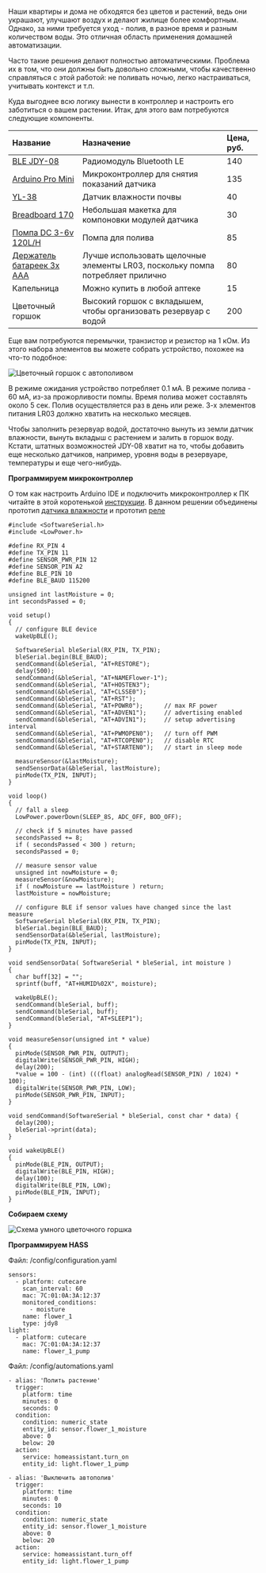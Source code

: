 
Наши квартиры и дома не обходятся без цветов и растений, ведь они украшают, улучшают воздух и делают жилище более комфортным. Однако, за ними требуется уход - полив, в разное время и разным количеством воды. Это отличная область применения домашней автоматизации.

Часто такие решения делают полностью автоматическими. Проблема их в том, что они должны быть довольно сложными, чтобы качественно справляться с этой работой: не поливать ночью, легко настраиваться, учитывать контекст и т.п.

Куда выгоднее всю логику вынести в контроллер и настроить его заботиться о вашем растении. Итак, для этого вам потребуются следующие компоненты.

|Название|Назначение|Цена, руб.|
| :----------- |:----------- |:----------- |
|[BLE JDY-08](https://rover.ebay.com/rover/1/711-53200-19255-0/1?icep_id=114&ipn=icep&toolid=20004&campid=5338218090&mpre=https%3A%2F%2Fwww.ebay.com%2Fitm%2FBluetooth-4-0-BLE-Low-Power-CC2541-JDY-08-Support-Airsync-iBeacon-Module%2F322511962233%3FssPageName%3DSTRK%253AMEBIDX%253AIT%26_trksid%3Dp2057872.m2749.l2649)|Радиомодуль Bluetooth LE|140|
|[Arduino Pro Mini](https://rover.ebay.com/rover/1/711-53200-19255-0/1?icep_id=114&ipn=icep&toolid=20004&campid=5338218090&mpre=https%3A%2F%2Fwww.ebay.com%2Fitm%2F2PCS-New-Pro-Mini-atmega328-Board-5V-16M-Arduino-Compatible-Nano%2F191674251828%3FssPageName%3DSTRK%253AMEBIDX%253AIT%26_trksid%3Dp2057872.m2749.l2649)|Микроконтроллер для снятия показаний датчика|135|
|[YL-38](https://rover.ebay.com/rover/1/711-53200-19255-0/1?icep_id=114&ipn=icep&toolid=20004&campid=5338218090&mpre=https%3A%2F%2Fwww.ebay.com%2Fitm%2F5PCS-Soil-Hygrometer-Detection-Module-Soil-Moisture-Sensor-For-arduino-Smart-car%2F400385860375%3FssPageName%3DSTRK%253AMEBIDX%253AIT%26_trksid%3Dp2057872.m2749.l2649)|Датчик влажности почвы|40|
|[Breadboard 170](https://rover.ebay.com/rover/1/711-53200-19255-0/1?icep_id=114&ipn=icep&toolid=20004&campid=5338218090&mpre=https%3A%2F%2Fwww.ebay.com%2Fitm%2F5-Color-Mini-Solderless-Prototype-Breadboard-170-Tie-points-For-Arduino-Shield%2F201677166530%3FssPageName%3DSTRK%253AMEBIDX%253AIT%26_trksid%3Dp2057872.m2749.l2649)|Небольшая макетка для компоновки модулей датчика|30|
|[Помпа DC 3-6v 120L/H](https://rover.ebay.com/rover/1/711-53200-19255-0/1?icep_id=114&ipn=icep&toolid=20004&campid=5338218090&mpre=https%3A%2F%2Fwww.ebay.com%2Fitm%2FUltra-quiet-Mini-DC-3-6V-120L-H-Brushless-Motor-Submersible-Water-Pump-New%2F201559004919%3F_trkparms%3Daid%253D222007%2526algo%253DSIM.MBE%2526ao%253D2%2526asc%253D20131003132420%2526meid%253Dfd6ec8f766314da0a7ba4fc97ffa719b%2526pid%253D100005%2526rk%253D6%2526rkt%253D6%2526mehot%253Dpp%2526sd%253D311588371634%2526itm%253D201559004919%26_trksid%3Dp2047675.c100005.m1851)|Помпа для полива|85|
|[Держатель батареек 3x AAA](https://rover.ebay.com/rover/1/711-53200-19255-0/1?icep_id=114&ipn=icep&toolid=20004&campid=5338218090&mpre=https%3A%2F%2Fwww.ebay.com%2Fitm%2F2-3-4xAAA-Battery-Holder-Plastic-Batteries-Box-Battery-Storage-Case-With-Wire-TS%2F152748115174%3Fhash%3Ditem23907f44e6%3Am%3AmR_En8kk8yOo9vvMl-QhG0g)|Лучше использовать щелочные элементы LR03, поскольку помпа потребляет прилично|80|
|Капельница|Можно купить в любой аптеке|15|
|Цветочный горшок|Высокий горшок с вкладышем, чтобы организовать резервуар с водой|200|

Еще вам потребуются перемычки, транзистор и резистор на 1 кОм. Из этого набора элементов вы можете собрать устройство, похожее на что-то подобное:

![Цветочный горшок с автополивом](https://github.com/cutecare/cutecare-docs/blob/master/images/FlowerAutoWatering.jpg?raw=true)

В режиме ожидания устройство потребляет 0.1 мА. В режиме полива - 60 мА, из-за прожорливости помпы. Время полива может составлять около 5 сек. Полив осуществляется раз в день или реже. 3-х элементов питания LR03 должно хватить на несколько месяцев.

Чтобы заполнить резервуар водой, достаточно вынуть из земли датчик влажности, вынуть вкладыш с растением и залить в горшок воду. Кстати, штатных возможностей JDY-08 хватит на то, чтобы добавить еще несколько датчиков, например, уровня воды в резервуаре, температуры и еще чего-нибудь.

**Программируем микроконтроллер**

О том как настроить Arduino IDE и подключить микроконтроллер к ПК читайте в этой коротенькой [инструкции](http://cutecare.readthedocs.io/ru/master/%D0%9C%D0%B8%D0%BA%D1%80%D0%BE%D0%BA%D0%BE%D0%BD%D1%82%D1%80%D0%BE%D0%BB%D0%BB%D0%B5%D1%80%D1%8B/#arduino-pro-mini). В данном решении объединены прототип [датчика влажности](http://cutecare.readthedocs.io/ru/master/%D0%A1%D0%B5%D0%BD%D1%81%D0%BE%D1%80%20CC41A/) и прототип [реле](http://cutecare.readthedocs.io/ru/master/%D0%A0%D0%B5%D0%BB%D0%B5%20JDY-08/)

```
#include <SoftwareSerial.h>
#include <LowPower.h>

#define RX_PIN 4
#define TX_PIN 11
#define SENSOR_PWR_PIN 12
#define SENSOR_PIN A2
#define BLE_PIN 10
#define BLE_BAUD 115200

unsigned int lastMoisture = 0;
int secondsPassed = 0;

void setup() 
{
  // configure BLE device
  wakeUpBLE();

  SoftwareSerial bleSerial(RX_PIN, TX_PIN);
  bleSerial.begin(BLE_BAUD);
  sendCommand(&bleSerial, "AT+RESTORE");
  delay(500);
  sendCommand(&bleSerial, "AT+NAMEFlower-1"); 
  sendCommand(&bleSerial, "AT+HOSTEN3");
  sendCommand(&bleSerial, "AT+CLSSE0");
  sendCommand(&bleSerial, "AT+RST");
  sendCommand(&bleSerial, "AT+POWR0");      // max RF power
  sendCommand(&bleSerial, "AT+ADVEN1");     // advertising enabled
  sendCommand(&bleSerial, "AT+ADVIN1");     // setup advertising interval
  sendCommand(&bleSerial, "AT+PWMOPEN0");   // turn off PWM
  sendCommand(&bleSerial, "AT+RTCOPEN0");   // disable RTC
  sendCommand(&bleSerial, "AT+STARTEN0");   // start in sleep mode

  measureSensor(&lastMoisture);
  sendSensorData(&bleSerial, lastMoisture);
  pinMode(TX_PIN, INPUT);
}

void loop() 
{
  // fall a sleep
  LowPower.powerDown(SLEEP_8S, ADC_OFF, BOD_OFF);

  // check if 5 minutes have passed
  secondsPassed += 8;
  if ( secondsPassed < 300 ) return;
  secondsPassed = 0;

  // measure sensor value
  unsigned int nowMoisture = 0;
  measureSensor(&nowMoisture);
  if ( nowMoisture == lastMoisture ) return;
  lastMoisture = nowMoisture;

  // configure BLE if sensor values have changed since the last measure
  SoftwareSerial bleSerial(RX_PIN, TX_PIN);
  bleSerial.begin(BLE_BAUD);
  sendSensorData(&bleSerial, lastMoisture);
  pinMode(TX_PIN, INPUT);
}

void sendSensorData( SoftwareSerial * bleSerial, int moisture ) 
{
  char buff[32] = "";
  sprintf(buff, "AT+HUMID%02X", moisture);

  wakeUpBLE();
  sendCommand(bleSerial, buff);
  sendCommand(bleSerial, buff);
  sendCommand(bleSerial, "AT+SLEEP1");
}

void measureSensor(unsigned int * value) 
{
  pinMode(SENSOR_PWR_PIN, OUTPUT);
  digitalWrite(SENSOR_PWR_PIN, HIGH);
  delay(200);
  *value = 100 - (int) (((float) analogRead(SENSOR_PIN) / 1024) * 100);
  digitalWrite(SENSOR_PWR_PIN, LOW);
  pinMode(SENSOR_PWR_PIN, INPUT);
}

void sendCommand(SoftwareSerial * bleSerial, const char * data) {
  delay(200);
  bleSerial->print(data);
}

void wakeUpBLE()
{
  pinMode(BLE_PIN, OUTPUT);
  digitalWrite(BLE_PIN, HIGH);
  delay(100);
  digitalWrite(BLE_PIN, LOW);
  pinMode(BLE_PIN, INPUT);
}
```

**Собираем схему**

![Схема умного цветочного горшка](https://github.com/cutecare/cutecare-docs/blob/master/images/FlowerWatering_bb.png?raw=true)

**Программируем HASS**

Файл: /config/configuration.yaml

```
sensors:
  - platform: cutecare
    scan_interval: 60
    mac: 7C:01:0A:3A:12:37
    monitored_conditions:
      - moisture
    name: flower_1
    type: jdy8
light:
  - platform: cutecare
    mac: 7C:01:0A:3A:12:37
    name: flower_1_pump
```

Файл: /config/automations.yaml

```
- alias: 'Полить растение'
  trigger:
    platform: time
    minutes: 0
    seconds: 0
  condition:
    condition: numeric_state
    entity_id: sensor.flower_1_moisture
    above: 0
    below: 20
  action:
    service: homeassistant.turn_on
    entity_id: light.flower_1_pump

- alias: 'Выключить автополив'
  trigger:
    platform: time
    minutes: 0
    seconds: 10
  condition:
    condition: numeric_state
    entity_id: sensor.flower_1_moisture
    above: 0
    below: 20
  action:
    service: homeassistant.turn_off
    entity_id: light.flower_1_pump
```
